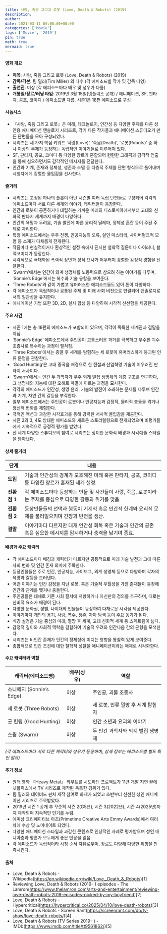 ```yaml
---
title: 사랑, 죽음 그리고 로봇 (Love, Death & Robots) (2019)
description: 
author: 
date: 2021-03-11 00:00:00+00:00
categories: ['Movie']
tags: ['Movie', '2019']
pin: true
math: true
mermaid: true
---
```

#### 영화 개요

- **제목**: 사랑, 죽음 그리고 로봇 (Love, Death & Robots) (2019)  
- **감독/각본**: 팀 밀러(Tim Miller) 외 다수 (각 에피소드별 작가 및 감독 다양)  
- **출연진**: 미상 (각 에피소드마다 배우 및 성우가 다름)  
- **개봉일/장르/러닝 타임**: 2019년 3월 15일(넷플릭스 공개) / 애니메이션, SF, 판타지, 공포, 코미디 / 에피소드별 다름, 시즌1은 18편 에피소드로 구성  

#### 시놉시스

- 『사랑, 죽음 그리고 로봇』은 미래, 테크놀로지, 인간성 등 다양한 주제를 다룬 성인용 애니메이션 앤솔로지 시리즈로, 각기 다른 작가들과 애니메이션 스튜디오가 만든 단편들을 모아 구성되었다.  
- 시리즈는 세 가지 핵심 키워드 ‘사랑(Love)’, ‘죽음(Death)’, ‘로봇(Robots)’ 중 하나 이상의 주제가 등장하는 독립적인 이야기들로 이루어져 있다.  
- SF, 판타지, 공포, 코미디 등 다양한 장르가 혼합되어 현란한 그래픽과 감각적 연출을 통해 심오하면서도 감각적인 메시지를 전달한다.  
- 인간과 기계, 존재와 정체성, 생존과 소멸 등 다층적 주제를 단편 형식으로 풀어내며 시청자에게 강렬한 몰입감을 선사한다.  

#### 줄거리

- 시리즈는 고정된 하나의 플롯이 아닌 시즌별 여러 독립 단편들로 구성되어 각각의 에피소드마다 서로 다른 세계와 이야기, 캐릭터들이 등장한다.  
- 인간과 로봇이 공존하거나 대립하는 가까운 미래의 디스토피아에서부터 고대와 신화적 판타지 세계까지 배경이 다양하다.  
- 인간의 욕망과 두려움, 기술 발전에 따른 윤리적 딜레마, 정체성 혼란 등이 주된 주제로 자리한다.  
- 특정 에피소드에서는 우주 전쟁, 인공지능의 오류, 살인 미스터리, 사이버펑크적 모험 등 소재가 다채롭게 전개된다.  
- 작품마다 현실적이거나 환상적인 설정 속에서 진지한 철학적 질문이나 아이러니, 블랙코미디가 등장한다.  
- 시각적으로 극대화된 폭력적 장면과 성적 묘사가 어우러져 강렬한 감정적 경험을 전달한다.  
- ‘Swarm’에서는 인간이 외계 생명체를 노동력으로 삼으려 하는 이야기를 다루며, ‘Sonnie’s Edge’에서는 복수와 기술 융합을 보여준다.  
- ‘Three Robots’와 같이 가볍고 유머러스한 에피소드들도 있어 톤이 다양하다.  
- 각 에피소드가 독립적이나 공통된 주제 및 미래 사회 비전으로 연결되어 앤솔로지로서의 일관성을 유지한다.  
- 애니메이션 기법 또한 3D, 2D, 실사 합성 등 다양하여 시각적 신선함을 제공한다.  

#### 주요 사건

- 시즌 1에는 총 18편의 에피소드가 포함되어 있으며, 각각이 독특한 세계관과 결말을 지님.  
- ‘Sonnie’s Edge’ 에피소드에서 주인공이 고통스러운 과거를 극복하고 우수한 괴수 조종사로 복수하는 과정이 펼쳐짐.  
- ‘Three Robots’에서는 종말 후 세계를 탐험하는 세 로봇이 유머러스하게 붕괴된 인류 문명을 관찰한다.  
- ‘Good Hunting’은 고대 중국을 배경으로 한 전설과 산업혁명 기술이 어우러진 판타지 서사이다.  
- ‘Swarm’에서는 인간 두 과학자가 우주 외계 벌집 생명체의 계층 구조를 연구하다, 그 생명체의 지능에 대한 오해로 파멸에 이르는 과정을 묘사한다.  
- 각각의 에피소드가 인간성, 생명 윤리, 기술의 발전이 초래하는 문제를 다루며 인간과 기계, 자연 간의 갈등을 부각한다.  
- 일부 에피소드에서는 주인공이 로봇이나 인공지능과 감정적, 물리적 충돌을 겪거나 정신적 변화를 체험한다.  
- 극적인 액션과 과감한 시각효과를 통해 강력한 서사적 몰입감을 제공한다.  
- 시즌 2와 3, 4도 방대한 에피소드와 새로운 스토리텔링으로 전개되었으며 비평가들에게 지속적으로 긍정적 평가를 받았다.  
- 전 세계 다양한 스튜디오의 참여로 시리즈는 상이한 문화적 배경과 시각예술 스타일을 담아낸다.  

#### 상세 줄거리

| **단계**   | **내용**                                                                                             |
|------------|----------------------------------------------------------------------------------------------------|
| **도입**   | 기술과 인간성의 경계가 모호해진 미래 혹은 판타지, 공포, 코미디 등 다양한 장르가 혼재된 세계 설정.      |
| **전환점 1** | 각 에피소드마다 등장하는 인물 및 사건들이 사랑, 죽음, 로봇이라는 주제를 중심으로 다양한 갈등과 위기를 맞음.    |
| **전환점 2** | 등장인물들의 선택과 행동이 기계적 혹은 인간적 한계와 윤리적 문제를 불러일으키며 긴장과 반전을 생산.          |
| **결말**   | 이야기마다 다르지만 대개 인간성 회복 혹은 기술과 인간의 공존 혹은 심오한 메시지를 암시하거나 충격을 남기며 종료. |

#### 배경과 주요 캐릭터

- 각 에피소드마다 배경과 캐릭터가 다르지만 공통적으로 미래 기술 발전과 그에 따른 사회 변화 및 인간 존재 의미에 주목한다.  
- 등장인물들은 주로 인간, 인공지능, 사이보그, 외계 생명체 등으로 다양하며 각자의 욕망과 갈등을 드러낸다.  
- 어떤 이야기는 인간 감정을 지닌 로봇, 혹은 기술적 우월성을 가진 존재들이 등장해 인간과 관계를 맺거나 충돌한다.  
- 주인공들은 대체로 기존 사회 질서에 저항하거나 자신만의 정의를 추구하며, 때로는 신비적 요소가 배경이 된다.  
- 다양한 문화권, 성별, 나이대의 인물들이 등장하여 다채로운 시각을 제공한다.  
- 이야기마다 개인의 용기, 사랑, 복수, 생존, 자아 탐색 등이 주요 동기가 된다.  
- 배경 설정은 기술 중심의 미래, 멸망 후 세계, 고대 신화적 세계 등 스펙트럼이 넓다.  
- 감정적 깊이와 사회적 맥락을 결합하여 기술적 우려와 인간다움 간의 균형을 모색한다.  
- 시리즈는 비인간 존재가 인간의 정체성에 미치는 영향을 통찰력 있게 보여준다.  
- 종합적으로 인간 조건에 대한 철학적 성찰을 애니메이션이라는 매체로 시각화한다.  

#### 주요 캐릭터와 역할

| **캐릭터(에피소드명)**         | **배우(성우)**           | **역할**                         |
|------------------------------|-------------------------|---------------------------------|
| 소니에지 (Sonnie’s Edge)                 | 미상                    | 주인공, 괴물 조종사                           |
| 세 로봇 (Three Robots)                   | 미상                    | 세 로봇, 인류 멸망 후 세계 탐험자                  |
| 굿 헌팅 (Good Hunting)                   | 미상                    | 인간 소년과 요괴의 이야기                        |
| 스웜 (Swarm)                          | 미상                    | 두 인간 과학자와 외계 벌집 생명체                   |

*(각 에피소드마다 서로 다른 캐릭터와 성우가 등장하며, 상세 정보는 에피소드별 별도 확인 필요)*

#### 추가 정보

- 원래 영화 『Heavy Metal』 리부트를 시도하던 프로젝트가 11년 개발 지연 끝에 넷플릭스에서 TV 시리즈로 제작된 독특한 경위가 있다.  
- 팀 밀러와 데이비드 핀처 제작 참여로 화제가 되었고 초반부터 신선한 성인 애니메이션 시리즈로 주목받았다.  
- 2019년 시즌 1 공개 후 꾸준히 시즌 2(G5년), 시즌 3(2022년), 시즌 4(2025년)까지 제작되며 지속적인 인기를 누림.  
- 에미상 크리에이티브 아츠(Primetime Creative Arts Emmy Awards)에서 여러 차례 수상 및 노미네이트 되었다.  
- 다양한 애니메이션 스타일과 과감한 콘텐츠로 인상적인 사례로 평가받으며 성인 매니아층과 평론가 모두에게 좋은 반응을 얻음.  
- 각 에피소드가 독립적이라 시청 순서 자유로우며, 장르도 다양해 다양한 취향을 만족시킨다.  

#### 출처

- Love, Death & Robots - Wikipedia(https://en.wikipedia.org/wiki/Love,_Death_&_Robots)[1]  
- Reviewing Love, Death & Robots (2019– ) episodes - The Lamron(https://www.thelamron.com/arts-and-entertainment/reviewing-love-death-robots-2019-episodes-picked-by-my-boyfriend)[2]  
- Love, Death & Robots - Hypercritical(https://hypercritical.co/2025/04/10/love-death-robots)[3]  
- Love, Death & Robots - Screen Rant(https://screenrant.com/db/tv-show/love-death-robots/)[4]  
- Love, Death & Robots (TV Series 2019– ) - IMDb(https://www.imdb.com/title/tt9561862/)[5]

